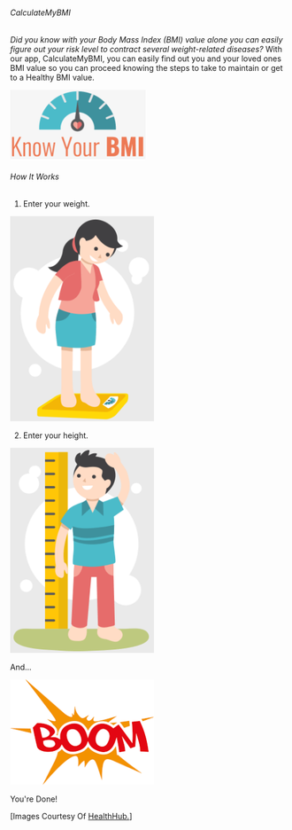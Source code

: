 ###### CalculateMyBMI

*Did you know with your Body Mass Index (BMI) value alone you can easily figure out your risk level to contract several weight-related diseases?* With our app, CalculateMyBMI, you can easily find out you and your loved ones BMI value so you can proceed knowing the steps to take to maintain or get to a Healthy BMI value.

<img src="1.gif" alt="BMI Meter" title="BMI Meter" height="125" width="245">

###### How It Works

1. Enter your weight.

<img src="2.gif" alt="Weight" title="Enter Your Weight" height="370" width="260">

2. Enter your height.

<img src="3.gif" alt="Height" title="Enter Your Height" height="370" width="260">

And...

<img src="4.png" alt="Boom" title="That's It!" height="190" width="260">

You're Done!

[Images Courtesy Of <a href="https://bit.ly/2MvKMQ1" title="Opens In The Same Tab">HealthHub.</a>]
